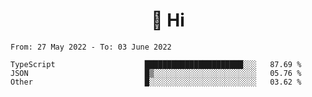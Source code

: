 <h1 align="center">👋 Hi</h1>
<!-- <h3 align="center">An enthusiastic frontend developer</h3> -->

<!--START_SECTION:waka-->

```text
From: 27 May 2022 - To: 03 June 2022

TypeScript                    ██████████████████████░░░   87.69 %
JSON                          █▒░░░░░░░░░░░░░░░░░░░░░░░   05.76 %
Other                         █░░░░░░░░░░░░░░░░░░░░░░░░   03.62 %
```

<!--END_SECTION:waka-->
